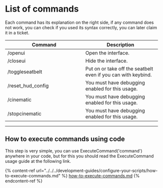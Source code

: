 # List of commands

Each command has its explanation on the right side, if any command does not work, you can check if you used its syntax correctly, you can later claim it in a ticket.

<table><thead><tr><th width="241">Command</th><th>Description</th></tr></thead><tbody><tr><td>/openui</td><td>Open the interface.</td></tr><tr><td>/closeui</td><td>Hide the interface.</td></tr><tr><td>/toggleseatbelt</td><td>Put on or take off the seatbelt even if you can with keybind.</td></tr><tr><td>/reset_hud_config</td><td>You must have debugging enabled for this usage.</td></tr><tr><td>/cinematic</td><td>You must have debugging enabled for this usage.</td></tr><tr><td>/stopcinematic</td><td>You must have debugging enabled for this usage.</td></tr></tbody></table>

***

## How to execute commands using code

This step is very simple, you can use ExecuteCommand('command') anywhere in your code, but for this you should read the ExecuteCommand usage guide at the following link.

{% content-ref url="../../../development-guides/configure-your-scripts/how-to-execute-commands.md" %}
[how-to-execute-commands.md](../../../development-guides/configure-your-scripts/how-to-execute-commands.md)
{% endcontent-ref %}
